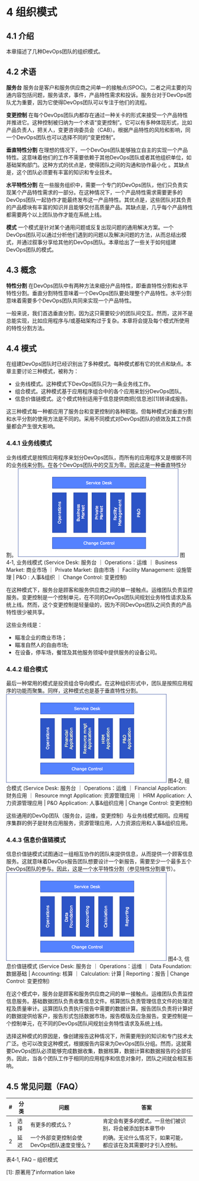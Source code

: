 # 4 组织模式

## 4.1 介绍
本章描述了几种DevOps团队的组织模式。

## 4.2 术语
**服务台**
服务台是客户和服务供应商之间单一的接触点(SPOC)。二者之间主要的沟通内容包括问题，服务请求，事件，产品特性需求和投诉。服务台对于DevOps团队尤为重要，因为它使得DevOps团队可以专注于他们的流程。

**变更控制**
在每个DevOps团队内都存在通过一种关卡的形式来接受一个产品特性并推进它。这种控制被归纳为一个术语“变更控制”。它可以有多种体现形式，比如产品负责人，把关人，变更咨询委员会（CAB）。根据产品特性的风险和影响，同一个DevOps团队也可以选择不同的“变更控制”。

**垂直特性分割**
在理想的情况下，一个DevOps团队能够独立自主的实现一个产品特性。这意味着他们的工作不需要依赖于其他DevOps团队或者其他组织单位，如基础架构部门。这种方式的优点是，使得团队之间的沟通和协作最小化 。其缺点是，这个团队必须要有丰富的知识和专业技术。

**水平特性分割**
在一些服务组织中，需要一个专门的DevOps团队，他们只负责实现某个产品特性需求的一部分。在这种情况下，一个产品特性需求需要更多的DevOps团队一起协作才能最终发布这一产品特性。其优点是，这些团队对其负责的产品模块有丰富的知识并且能够交付高质量产品。其缺点是，几乎每个产品特性都需要两个以上团队协作才能在系统上线。

**模式**
一个模式是针对某个通用问题或反复出现问题的通用解决方案。[]()一个DevOps团队可以通过分析他们遇到的问题以及解决问题的方法，从而总结出模式，并通过叙事分享给其他的DevOps团队。本章给出了一些关于如何组建DevOps团队的模式。

## 4.3  概念
**特性分割**
在DevOps团队中有两种方法来细分产品特性，即垂直特性分割和水平特性分割。垂直分割特性意味着一个DevOps团队要处理整个产品特性。水平分割意味着需要多个DevOps团队共同来实现一个产品特性。

一般来说，我们首选垂直分割，因为这只需要较少的团队间交互。然而，这并不是总能实现，比如应用程序与/或基础架构过于复杂。本章将会提及每个模式所使用的特性分割方法。

## 4.4 模式
在组建DevOps团队时已经识别出了多种模式。每种模式都有它的优点和缺点。本章主要讨论三种模式，被称为：
*  业务线模式。这种模式下DevOps团队只为一条业务线工作。
*  组合模式。这种模式基于应用程序组合中的各个应用来划分DevOps团队。
*  信息价值链模式。这个模式特别适用于信息提供商把[信息池][1]转译成报告。

这三种模式每一种都应用了服务台和变更控制的各种职能。但每种模式对垂直分割和水平分割的使用方法是不同的。采用不同模式对DevOps团队的绩效及其工作质量都会产生很大影响。

### 4.4.1 业务线模式
业务线模式是按照应用程序来划分DevOps团队，而所有的应用程序又是根据不同的业务线来分割。在各个DevOps团队中的交互为零。因此这是一种垂直特性分割。
![img](./pics/Chapter_4_cn/clip_image001.png)
图4‑1, 业务线模式
(Service Desk: 服务台 ｜ Operations：运维 ｜ Business Market: 商业市场 ｜ Private Market:  自由市场 ｜ Facility Management: 设施管理 | P&O : 人事&组织 ｜ Change Control: 变更控制)

在这种模式下，服务台是顾客和服务供应商之间的单一接触点。运维团队负责监控服务。变更控制是一个控制单元，在不同的DevOps团队间规划业务特性请求及系统上线。然而，这个变更控制是轻量级的，因为不同DevOps团队之间负责的产品特性很少被共享。

这些业务线是：
*  瞄准企业的商业市场；
*  瞄准自然人的自由市场;
*  在设备，停车场，餐馆及其他服务领域中提供服务的设备公司。

### 4.4.2 组合模式
最后一种常用的模式是投资组合导向模式。在这种组织形式中，团队是按照应用程序的功能而聚集。同样，这种模式也是基于垂直特性分割。
![img](./pics/Chapter_4_cn/clip_image002.png)
图4‑2, 组合模式
(Service Desk: 服务台 ｜ Operations：运维 ｜ Financial Application: 财务应用 ｜ Resource mngt Application:  资源管理应用 ｜ HRM Application: 人力资源管理应用 | P&O Application: 人事&组织应用 | Change Control: 变更控制)

这些通用的DevOp团队（服务台，运维，变更控制）与业务线模式相同。应用程序集群的例子是财务应用服务，资源管理应用，人力资源应用和人事&组织应用。

### 4.4.3 信息价值链模式  
信息价值链模式试图通过一组相互协作的团队来提供信息，从而提供一个顾客信息服务。这就意味着DevOps报告团队想要设计一个新报告，需要至少一个最多五个DevOps团队的参与。因此，这是一个水平特性分割（参见特性分割章节）。
![img](./pics/Chapter_4_cn/clip_image003.png)
图4‑3, 信息价值链模式
(Service Desk: 服务台 ｜ Operations：运维 ｜ Data Foundation: 数据基础 | Accounting: 核算 ｜ Calculation: 计算 | Reporting：报告 | Change Control: 变更控制)

在这个模式中，服务台是顾客和服务供应商之间的单一接触点。运维团队负责监控信息服务。基础数据团队负责收集信息文件。核算团队负责管理信息文件的处理流程及质量审计。运算团队负责执行报告中需要的数据计算。报告团队负责将计算好的数据提供给客户，报告形式包括数据市场，报告模版及应急报告。变更控制是一个控制单元，在不同的DevOps团队间规划业务特性请求及系统上线。

选择这种模式的原因是，像创建报告这种情况下，所需要用到的知识和专门技术太广泛。也可以改变这种模式，根据报告内容来为DevOps团队分组。然而，这就需要DevOps团队必须能够完成数据收集，数据核算，数据计算和数据报告的全部任务。因此，当各个团队工作于相同的应用程序和信息对象时，团队之间就会相互影响。

## 4.5 常见问题（FAQ）

| **#** | **分类** | **问题**                              | **答案**                                                 |
| ----- | ---------------- | ------------------------------------------ | ------------------------------------------------------------ |
| 1     | 选择             | 有更多的模式么？                       | 肯定会有更多的模式。一旦他们被识别，将会被添加到本章节中 |
| 2     | 延迟             | 一个外部变更控制会使DevOps团队速度变慢么？ | 的确。无论什么情况下，如果可能，都应该在及其需要时才引入控制。 |
表4‑1, FAQ – 组织模式

[1]: 原著用了information lake
